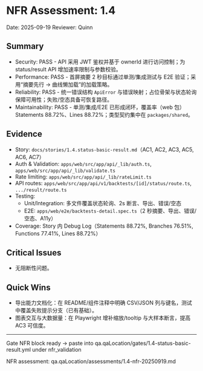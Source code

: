 # NFR Assessment: 1.4

Date: 2025-09-19
Reviewer: Quinn

## Summary

- Security: PASS - API 采用 JWT 鉴权并基于 ownerId 进行访问控制；为 status/result API 增加速率限制与参数校验。
- Performance: PASS - 首屏摘要 2 秒目标通过单测/集成测试与 E2E 验证；采用“摘要先行 → 曲线懒加载”的加载策略。
- Reliability: PASS - 统一错误结构 `ApiError` 与错误映射；占位骨架与状态轮询保障可用性；失败/空态具备可恢复路径。
- Maintainability: PASS - 单测/集成/E2E 已形成闭环，覆盖率（web 包）Statements 88.72%、Lines 88.72%；类型契约集中在 `packages/shared`。

## Evidence

- Story: `docs/stories/1.4.status-basic-result.md`（AC1, AC2, AC3, AC5, AC6, AC7）
- Auth & Validation: `apps/web/src/app/api/_lib/auth.ts`, `apps/web/src/app/api/_lib/validate.ts`
- Rate limiting: `apps/web/src/app/api/_lib/rateLimit.ts`
- API routes: `apps/web/src/app/api/v1/backtests/[id]/status/route.ts`, `.../result/route.ts`
- Testing:
  - Unit/Integration: 多文件覆盖状态轮询、2s 断言、导出、错误/空态
  - E2E: `apps/web/e2e/backtests-detail.spec.ts`（2 秒摘要、导出、错误/空态、A11y）
- Coverage: Story 内 Debug Log（Statements 88.72%, Branches 76.51%, Functions 77.41%, Lines 88.72%）

## Critical Issues

- 无阻断性问题。

## Quick Wins

- 导出能力文档化：在 README/组件注释中明确 CSV/JSON 列与键名，测试中覆盖失败提示分支（已有基础）。
- 图表交互与大数据量：在 Playwright 增补缩放/tooltip 与大样本断言，提高 AC3 可信度。

---

Gate NFR block ready → paste into qa.qaLocation/gates/1.4-status-basic-result.yml under nfr_validation

NFR assessment: qa.qaLocation/assessments/1.4-nfr-20250919.md
